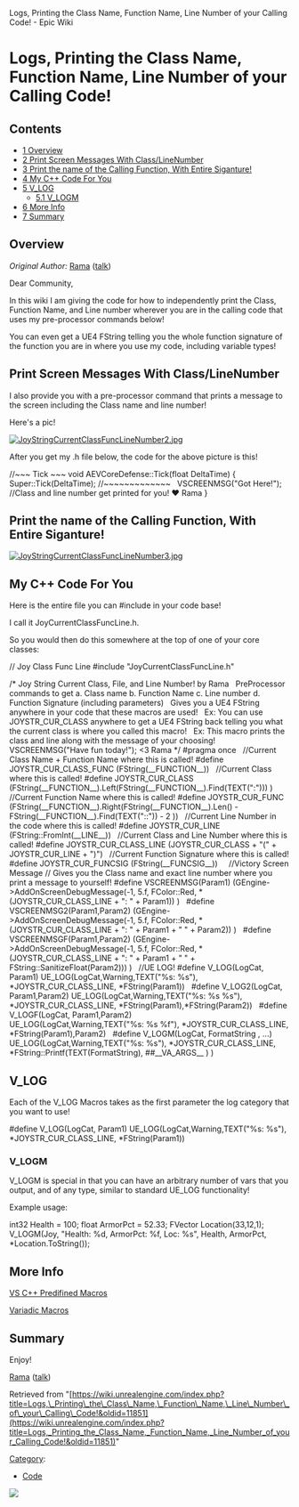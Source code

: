 Logs, Printing the Class Name, Function Name, Line Number of your Calling Code! - Epic Wiki                    

Logs, Printing the Class Name, Function Name, Line Number of your Calling Code!
===============================================================================

Contents
--------

*   [1 Overview](#Overview)
*   [2 Print Screen Messages With Class/LineNumber](#Print_Screen_Messages_With_Class.2FLineNumber)
*   [3 Print the name of the Calling Function, With Entire Siganture!](#Print_the_name_of_the_Calling_Function.2C_With_Entire_Siganture.21)
*   [4 My C++ Code For You](#My_C.2B.2B_Code_For_You)
*   [5 V\_LOG](#V_LOG)
    *   [5.1 V\_LOGM](#V_LOGM)
*   [6 More Info](#More_Info)
*   [7 Summary](#Summary)

Overview
--------

_Original Author:_ [Rama](/User:Rama "User:Rama") ([talk](/User_talk:Rama "User talk:Rama"))

Dear Community,

In this wiki I am giving the code for how to independently print the Class, Function Name, and Line number wherever you are in the calling code that uses my pre-processor commands below!

You can even get a UE4 FString telling you the whole function signature of the function you are in where you use my code, including variable types!

Print Screen Messages With Class/LineNumber
-------------------------------------------

I also provide you with a pre-processor command that prints a message to the screen including the Class name and line number!

Here's a pic!

[![JoyStringCurrentClassFuncLineNumber2.jpg](https://d3ar1piqh1oeli.cloudfront.net/1/11/JoyStringCurrentClassFuncLineNumber2.jpg/700px-JoyStringCurrentClassFuncLineNumber2.jpg)](/File:JoyStringCurrentClassFuncLineNumber2.jpg)

After you get my .h file below, the code for the above picture is this!

//~~~ Tick ~~~
void AEVCoreDefense::Tick(float DeltaTime)
{
	Super::Tick(DeltaTime);
	//~~~~~~~~~~~~~
 
	VSCREENMSG("Got Here!");  //Class and line number get printed for you! ♥ Rama
}

Print the name of the Calling Function, With Entire Siganture!
--------------------------------------------------------------

[![JoyStringCurrentClassFuncLineNumber3.jpg](https://d3ar1piqh1oeli.cloudfront.net/8/83/JoyStringCurrentClassFuncLineNumber3.jpg/700px-JoyStringCurrentClassFuncLineNumber3.jpg)](/File:JoyStringCurrentClassFuncLineNumber3.jpg)

My C++ Code For You
-------------------

Here is the entire file you can #include in your code base!

I call it JoyCurrentClassFuncLine.h.

So you would then do this somewhere at the top of one of your core classes:

// Joy Class Func Line
#include "JoyCurrentClassFuncLine.h"

/\*
	Joy String 
		Current Class, File, and Line Number!
			by Rama
 
	PreProcessor commands to get 
		a. Class name
		b. Function Name
		c. Line number 
		d. Function Signature (including parameters)
 
	Gives you a UE4 FString anywhere in your code that these macros are used!
 
	Ex: 
		You can use JOYSTR\_CUR\_CLASS anywhere to get a UE4 FString back telling you 
		what the current class is where you called this macro!
 
	Ex:
		This macro prints the class and line along with the message of your choosing!
		VSCREENMSG("Have fun today!");
	<3  Rama
\*/
#pragma once
 
//Current Class Name + Function Name where this is called!
#define JOYSTR\_CUR\_CLASS\_FUNC (FString(\_\_FUNCTION\_\_))
 
//Current Class where this is called!
#define JOYSTR\_CUR\_CLASS (FString(\_\_FUNCTION\_\_).Left(FString(\_\_FUNCTION\_\_).Find(TEXT(":"))) )
 
//Current Function Name where this is called!
#define JOYSTR\_CUR\_FUNC (FString(\_\_FUNCTION\_\_).Right(FString(\_\_FUNCTION\_\_).Len() - FString(\_\_FUNCTION\_\_).Find(TEXT("::")) - 2 ))
 
//Current Line Number in the code where this is called!
#define JOYSTR\_CUR\_LINE  (FString::FromInt(\_\_LINE\_\_))
 
//Current Class and Line Number where this is called!
#define JOYSTR\_CUR\_CLASS\_LINE (JOYSTR\_CUR\_CLASS + "(" + JOYSTR\_CUR\_LINE + ")")
 
//Current Function Signature where this is called!
#define JOYSTR\_CUR\_FUNCSIG (FString(\_\_FUNCSIG\_\_))
 
 
//Victory Screen Message
// 	Gives you the Class name and exact line number where you print a message to yourself!
#define VSCREENMSG(Param1) (GEngine->AddOnScreenDebugMessage(-1, 5.f, FColor::Red, \*(JOYSTR\_CUR\_CLASS\_LINE + ": " + Param1)) )
 
#define VSCREENMSG2(Param1,Param2) (GEngine->AddOnScreenDebugMessage(-1, 5.f, FColor::Red, \*(JOYSTR\_CUR\_CLASS\_LINE + ": " + Param1 + " " + Param2)) )
 
#define VSCREENMSGF(Param1,Param2) (GEngine->AddOnScreenDebugMessage(-1, 5.f, FColor::Red, \*(JOYSTR\_CUR\_CLASS\_LINE + ": " + Param1 + " " + FString::SanitizeFloat(Param2))) )
 
//UE LOG!
#define V\_LOG(LogCat, Param1) 		UE\_LOG(LogCat,Warning,TEXT("%s: %s"), \*JOYSTR\_CUR\_CLASS\_LINE, \*FString(Param1))
 
#define V\_LOG2(LogCat, Param1,Param2) 	UE\_LOG(LogCat,Warning,TEXT("%s: %s %s"), \*JOYSTR\_CUR\_CLASS\_LINE, \*FString(Param1),\*FString(Param2))
 
#define V\_LOGF(LogCat, Param1,Param2) 	UE\_LOG(LogCat,Warning,TEXT("%s: %s %f"), \*JOYSTR\_CUR\_CLASS\_LINE, \*FString(Param1),Param2)
 
#define V\_LOGM(LogCat, FormatString , ...) UE\_LOG(LogCat,Warning,TEXT("%s: %s"), 	\*JOYSTR\_CUR\_CLASS\_LINE, \*FString::Printf(TEXT(FormatString), ##\_\_VA\_ARGS\_\_ ) )

V\_LOG
------

Each of the V\_LOG Macros takes as the first parameter the log category that you want to use!

#define V\_LOG(LogCat, Param1)   UE\_LOG(LogCat,Warning,TEXT("%s: %s"), \*JOYSTR\_CUR\_CLASS\_LINE, \*FString(Param1))

### V\_LOGM

V\_LOGM is special in that you can have an arbitrary number of vars that you output, and of any type, similar to standard UE\_LOG functionality!

Example usage:

int32 Health \= 100;
float ArmorPct \= 52.33;
FVector Location(33,12,1);
 
V\_LOGM(Joy, "Health: %d, ArmorPct: %f, Loc: %s",  Health, ArmorPct, \*Location.ToString());

More Info
---------

[VS C++ Predifined Macros](https://msdn.microsoft.com/library/b0084kay.aspx)

[Variadic Macros](https://gcc.gnu.org/onlinedocs/cpp/Variadic-Macros.html)

Summary
-------

Enjoy!

[Rama](/User:Rama "User:Rama") ([talk](/User_talk:Rama "User talk:Rama"))

Retrieved from "[https://wiki.unrealengine.com/index.php?title=Logs,\_Printing\_the\_Class\_Name,\_Function\_Name,\_Line\_Number\_of\_your\_Calling\_Code!&oldid=11851](https://wiki.unrealengine.com/index.php?title=Logs,_Printing_the_Class_Name,_Function_Name,_Line_Number_of_your_Calling_Code!&oldid=11851)"

[Category](/Special:Categories "Special:Categories"):

*   [Code](/Category:Code "Category:Code")

  ![](https://tracking.unrealengine.com/track.png)